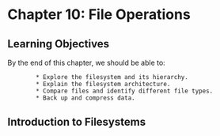 #  Chapter 10: File Operations 

## Learning Objectives


By the end of this chapter, we should be able to:

            * Explore the filesystem and its hierarchy.
            * Explain the filesystem architecture.
            * Compare files and identify different file types.
            * Back up and compress data.


## Introduction to Filesystems
